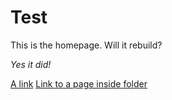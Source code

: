 Test
====

This is the homepage.
Will it rebuild?

*Yes it did!*

[A link](linked.md)
[Link to a page inside folder](/folder/page-in-folder.md)

